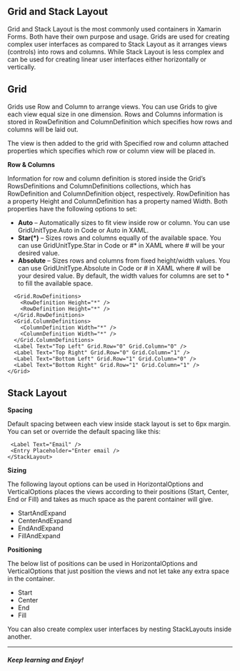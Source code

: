 ## Grid and Stack Layout

Grid and Stack Layout is the most commonly used containers in Xamarin Forms. Both have their own purpose and usage. Grids are used for creating complex user interfaces as compared to Stack Layout as it arranges views (controls) into rows and columns. While Stack Layout is less complex and can be used for creating linear user interfaces either horizontally or vertically.

## Grid

Grids use Row and Column to arrange views. You can use Grids to give each view equal size in one dimension. Rows and Columns information is stored in RowDefinition and ColumnDefinition which specifies how rows and columns will be laid out.

The view is then added to the grid with Specified row and column attached properties which specifies which row or column view will be placed in.

**Row & Columns**

Information for row and column definition is stored inside the Grid’s RowsDefinitions and ColumnDefinitions collections, which has RowDefinition and ColumnDefinition object, respectively. RowDefinition has a property Height and ColumnDefinition has a property named Width. Both properties have the following options to set:

- **Auto** – Automatically sizes to fit view inside row or column. You can use GridUnitType.Auto in Code or Auto in XAML.
- **Star(*)** – Sizes rows and columns equally of the available space. 
You can use GridUnitType.Star in Code or #* in XAML where # will be your desired value.
- **Absolute** – Sizes rows and columns from fixed height/width values. 
You can use GridUnitType.Absolute in Code or # in XAML where # will be your desired value.
By default, the width values for columns are set to * to fill the available space.


```<Grid>
  <Grid.RowDefinitions>
    <RowDefinition Height="*" />
    <RowDefinition Height="*" />
  </Grid.RowDefinitions>
  <Grid.ColumnDefinitions>
    <ColumnDefinition Width="*" />
    <ColumnDefinition Width="*" />
  </Grid.ColumnDefinitions>
  <Label Text="Top Left" Grid.Row="0" Grid.Column="0" />
  <Label Text="Top Right" Grid.Row="0" Grid.Column="1" />
  <Label Text="Bottom Left" Grid.Row="1" Grid.Column="0" />
  <Label Text="Bottom Right" Grid.Row="1" Grid.Column="1" />
</Grid>
``` 

## Stack Layout

**Spacing**

Default spacing between each view inside stack layout is set to 6px margin. You can set or override the default spacing like this:


```<StackLayout Spacing="12">
 <Label Text="Email" />
 <Entry Placeholder="Enter email />
</StackLayout>
``` 

**Sizing**

The following layout options can be used in HorizontalOptions and VerticalOptions places the views according to their positions (Start, Center, End or Fill) and takes as much space as the parent container will give.

- StartAndExpand
- CenterAndExpand
- EndAndExpand
- FillAndExpand

**Positioning**

The below list of positions can be used in HorizontalOptions and VerticalOptions that just position the views and not let take any extra space in the container.

- Start
- Center
- End
- Fill

You can also create complex user interfaces by nesting StackLayouts inside another.

*****
###### **Keep learning and Enjoy!**